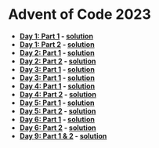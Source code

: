 # Advent of Code 2023
- **[Day 1: Part 1](https://adventofcode.com/2023/day/1) - [solution](/day1-part1.cpp)**
- **[Day 1: Part 2](https://adventofcode.com/2023/day/1) - [solution](/day1-part2.cpp)**
- **[Day 2: Part 1](https://adventofcode.com/2023/day/2) - [solution](/day2-part1.cpp)**
- **[Day 2: Part 2](https://adventofcode.com/2023/day/2) - [solution](/day2-part2.cpp)**
- **[Day 3: Part 1](https://adventofcode.com/2023/day/3) - [solution](/day3-part1.cpp)**
- **[Day 3: Part 1](https://adventofcode.com/2023/day/3) - [solution](/day3-part2.cpp)**
- **[Day 4: Part 1](https://adventofcode.com/2023/day/4) - [solution](/day4-part1.cpp)**
- **[Day 4: Part 2](https://adventofcode.com/2023/day/4) - [solution](/day4-part2.cpp)**
- **[Day 5: Part 1](https://adventofcode.com/2023/day/5) - [solution](/day5-part1.cpp)**
- **[Day 5: Part 2](https://adventofcode.com/2023/day/5) - [solution](/day5-part2.cpp)**
- **[Day 6: Part 1](https://adventofcode.com/2023/day/6) - [solution](/day6-part1.cpp)**
- **[Day 6: Part 2](https://adventofcode.com/2023/day/6) - [solution](/day6-part2.cpp)**
- **[Day 9: Part 1 & 2](https://adventofcode.com/2023/day/1) - [solution](/day1-part1&2.cpp)**
